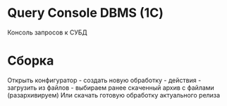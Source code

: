 # Query Console DBMS (1С)
 Консоль запросов к СУБД 

# Сборка
Открыть конфигуратор - создать новую обработку - действия - загрузить из файлов - выбираем ранее скаченный архив с файлами (разархивируем)
Или скачать готовую обработку актуального релиза
